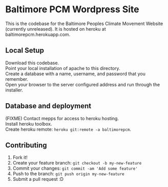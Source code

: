 # Baltimore PCM Wordpress Site

This is the codebase for the Baltimore Peoples Climate Movement Website (currently unreleased). It is hosted on heroku at baltimorepcm.herokuapp.com.

## Local Setup

Download this codebase.  
Point your local installation of apache to this directory.  
Create a database with a name, username, and password that you remember.  
Open your browser to the server configured address and run through the installer.  

## Database and deployment

(FIXME) Contact mepps for access to heroku hosting.  
Install heroku toolbox.  
Create heroku remote: `heroku git:remote -a baltimorepcm`.  


## Contributing

1. Fork it!
2. Create your feature branch: `git checkout -b my-new-feature`
3. Commit your changes: `git commit -am 'Add some feature'`
4. Push to the branch: `git push origin my-new-feature`
5. Submit a pull request :D

